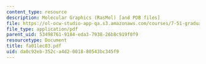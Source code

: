 ```yaml
---
content_type: resource
description: Molecular Graphics (RasMol) [and PDB files]
file: https://ol-ocw-studio-app-qa.s3.amazonaws.com/courses/7-51-graduate-biochemistry-fall-2001/da0c92eb352ca4d2001880543bc345f9_fa01lec03.pdf
file_type: application/pdf
parent_uid: 53498761-9184-eda3-7938-26b8c919f0f9
resourcetype: Document
title: fa01lec03.pdf
uid: da0c92eb-352c-a4d2-0018-80543bc345f9
---
```

